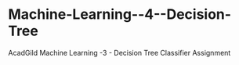 # Machine-Learning--4--Decision-Tree
AcadGild Machine Learning -3 - Decision Tree Classifier Assignment
